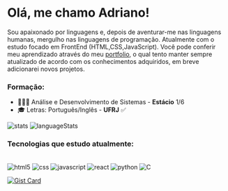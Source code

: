 
# Olá, me chamo Adriano! <br/>

Sou apaixonado por linguagens e, depois de aventurar-me nas linguagens humanas, mergulho nas linguagens de programação. Atualmente com o estudo focado em FrontEnd (HTML,CSS,JavaScript).
Você pode conferir meu aprendizado através do meu [portfolio](https://drirodri.github.io), o qual tento manter sempre atualizado de acordo com os conhecimentos adquiridos, em breve adicionarei novos projetos.

### Formação:
- 👨🏻‍🎓 Análise e Desenvolvimento de Sistemas - <strong>Estácio</strong> 1/6 <br/>
- 🎓 Letras: Português/Inglês - <strong>UFRJ</strong> ✅

<div atyle="display:inline-block">
    <img alt="stats" src="https://github-readme-stats-ruddy-gamma-52.vercel.app/api?username=drirodri&show_icons=true&theme=dracula"/>
    <img align="top" alt="languageStats" src="https://github-readme-stats-ruddy-gamma-52.vercel.app/api/top-langs/?username=drirodri&layout=compact&theme=dracula"/>
</div>


### Tecnologias que estudo atualmente:
<div style="display: inline_block"> <br/>
    <img align="center" alt="html5" src="https://img.shields.io/badge/HTML5-E34F26?style=for-the-badge&logo=html5&logoColor=white">
    <img align="center" alt="css" src="https://img.shields.io/badge/CSS3-1572B6?style=for-the-badge&logo=css3&logoColor=white">
    <img align="center" alt="javascript" src="https://img.shields.io/badge/JavaScript-323330?style=for-the-badge&logo=javascript&logoColor=F7DF1E">
    <img align="center" alt="react" src="https://img.shields.io/badge/React-20232A?style=for-the-badge&logo=react&logoColor=61DAFB">
    <img align="center" alt="python" src="https://img.shields.io/badge/Python-14354C?style=for-the-badge&logo=python&logoColor=white">
    <img align="center" alt="C" src="https://img.shields.io/badge/C-00599C?style=for-the-badge&logo=c&logoColor=white">
</div>

[![Gist Card](https://github-readme-stats.vercel.app/api/gist?id=bbfce31e0217a3689c8d961a356cb10d)](https://gist.github.com/Yizack/bbfce31e0217a3689c8d961a356cb10d/)
